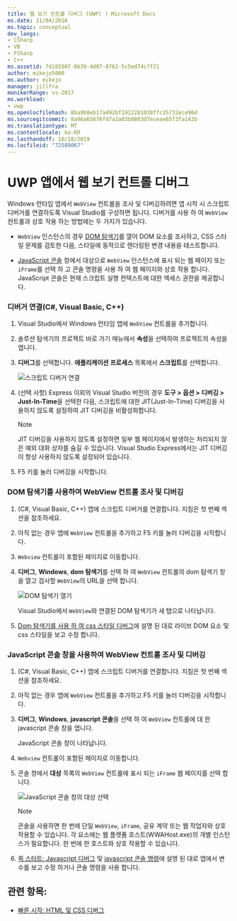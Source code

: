 ```yaml
---
title: 웹 보기 컨트롤 디버그 (UWP) | Microsoft Docs
ms.date: 11/04/2016
ms.topic: conceptual
dev_langs:
- CSharp
- VB
- FSharp
- C++
ms.assetid: 7d105907-8b39-4d07-8762-5c5ed74c7f21
author: mikejo5000
ms.author: mikejo
manager: jillfra
monikerRange: vs-2017
ms.workload:
- uwp
ms.openlocfilehash: 8ba9b0eb17a492bf1912281038ffc35732ece96d
ms.sourcegitcommit: 8a96a65676fd7a2a03b0803d7eceae65f3fa142b
ms.translationtype: MT
ms.contentlocale: ko-KR
ms.lasthandoff: 10/18/2019
ms.locfileid: "72589067"
---
```

# <a name="debug-a-webview-control-in-a-uwp-app"></a>UWP 앱에서 웹 보기 컨트롤 디버그

 Windows 런타임 앱에서 `WebView` 컨트롤을 조사 및 디버깅하려면 앱 시작 시 스크립트 디버거를 연결하도록 Visual Studio를 구성하면 됩니다. 디버거를 사용 하 여 `WebView` 컨트롤과 상호 작용 하는 방법에는 두 가지가 있습니다.

- `WebView` 인스턴스의 경우 [DOM 탐색기](../debugger/quickstart-debug-html-and-css.md)를 열어 DOM 요소를 조사하고, CSS 스타일 문제를 검토한 다음, 스타일에 동적으로 렌더링된 변경 내용을 테스트합니다.

- [JavaScript 콘솔](../debugger/javascript-console-commands.md?view=vs-2017) 창에서 대상으로 `WebView` 인스턴스에 표시 되는 웹 페이지 또는 `iFrame`를 선택 하 고 콘솔 명령을 사용 하 여 웹 페이지와 상호 작용 합니다. JavaScript 콘솔은 현재 스크립트 실행 컨텍스트에 대한 액세스 권한을 제공합니다.

### <a name="attach-the-debugger-c-visual-basic-c"></a>디버거 연결(C#, Visual Basic, C++)

1. Visual Studio에서 Windows 런타임 앱에 `WebView` 컨트롤을 추가합니다.

2. 솔루션 탐색기의 프로젝트 바로 가기 메뉴에서 **속성**을 선택하여 프로젝트의 속성을 엽니다.

3. **디버그**를 선택합니다. **애플리케이션 프로세스** 목록에서 **스크립트**를 선택합니다.

     ![스크립트 디버거 연결](../debugger/media/js_dom_webview_script_debugger.png "JS_DOM_WebView_Script_Debugger")

4. (선택 사항) Express 이외의 Visual Studio 버전의 경우 **도구 > 옵션 > 디버깅 > Just-In-Time**을 선택한 다음, 스크립트에 대한 JIT(Just-In-Time) 디버깅을 사용하지 않도록 설정하여 JIT 디버깅을 비활성화합니다.

    > [!NOTE]
    > JIT 디버깅을 사용하지 않도록 설정하면 일부 웹 페이지에서 발생하는 처리되지 않은 예외 대화 상자를 숨길 수 있습니다. Visual Studio Express에서는 JIT 디버깅이 항상 사용하지 않도록 설정되어 있습니다.

5. F5 키를 눌러 디버깅을 시작합니다.

### <a name="use-the-dom-explorer-to-inspect-and-debug-a-webview-control"></a>DOM 탐색기를 사용하여 WebView 컨트롤 조사 및 디버깅

1. (C#, Visual Basic, C++) 앱에 스크립트 디버거를 연결합니다. 지침은 첫 번째 섹션을 참조하세요.

2. 아직 없는 경우 앱에 `WebView` 컨트롤을 추가하고 F5 키를 눌러 디버깅을 시작합니다.

3. `Webview` 컨트롤이 포함된 페이지로 이동합니다.

4. **디버그**, **Windows**, **dom 탐색기**를 선택 하 여 `WebView` 컨트롤의 dom 탐색기 창을 열고 검사할 `WebView`의 URL을 선택 합니다.

     ![DOM 탐색기 열기](../debugger/media/js_dom_webview.png "JS_DOM_WebView")

     Visual Studio에서 `WebView`와 연결된 DOM 탐색기가 새 탭으로 나타납니다.

5. [Dom 탐색기를 사용 하 여 css 스타일 디버그](/visualstudio/debugger/quickstart-debug-html-and-css)에 설명 된 대로 라이브 DOM 요소 및 css 스타일을 보고 수정 합니다.

### <a name="use-the-javascript-console-window-to-inspect-and-debug-a-webview-control"></a>JavaScript 콘솔 창을 사용하여 WebView 컨트롤 조사 및 디버깅

1. (C#, Visual Basic, C++) 앱에 스크립트 디버거를 연결합니다. 지침은 첫 번째 섹션을 참조하세요.

2. 아직 없는 경우 앱에 `WebView` 컨트롤을 추가하고 F5 키를 눌러 디버깅을 시작합니다.

3. **디버그**, **Windows**, **javascript 콘솔**을 선택 하 여 `WebView` 컨트롤에 대 한 javascript 콘솔 창을 엽니다.

     JavaScript 콘솔 창이 나타납니다.

4. `Webview` 컨트롤이 포함된 페이지로 이동합니다.

5. 콘솔 창에서 **대상** 목록의 `WebView` 컨트롤에 표시 되는 `iFrame` 웹 페이지를 선택 합니다.

     ![JavaScript 콘솔 창의 대상 선택](../debugger/media/js_console_target.png "JS_Console_Target")

    > [!NOTE]
    > 콘솔을 사용하면 한 번에 단일 `WebView`, `iFrame`, 공유 계약 또는 웹 작업자와 상호 작용할 수 있습니다. 각 요소에는 웹 플랫폼 호스트(WWAHost.exe)의 개별 인스턴스가 필요합니다. 한 번에 한 호스트와 상호 작용할 수 있습니다.

6. [퀵 스타트: Javascript 디버그](../debugger/quickstart-debug-javascript-using-the-console.md) 및 [javascript 콘솔 명령](../debugger/javascript-console-commands.md?view=vs-2017)에 설명 된 대로 앱에서 변수를 보고 수정 하거나 콘솔 명령을 사용 합니다.

## <a name="see-also"></a>관련 항목:

- [빠른 시작: HTML 및 CSS 디버그](../debugger/quickstart-debug-html-and-css.md)